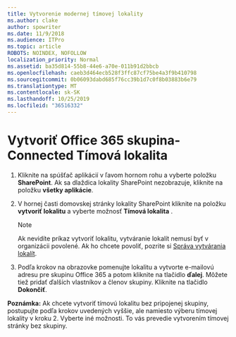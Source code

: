 ```yaml
---
title: Vytvorenie modernej tímovej lokality
ms.author: clake
author: spowriter
ms.date: 11/9/2018
ms.audience: ITPro
ms.topic: article
ROBOTS: NOINDEX, NOFOLLOW
localization_priority: Normal
ms.assetid: ba35d814-55b8-44e6-a70e-011b91d2bbcb
ms.openlocfilehash: caeb3d464ecb528f3ffc87cf75be4a3f9b410798
ms.sourcegitcommit: 0b06093dabd685f76cc39b1d7c0f8b03883b6e79
ms.translationtype: MT
ms.contentlocale: sk-SK
ms.lasthandoff: 10/25/2019
ms.locfileid: "36516332"
---
```

# <a name="create-an-office-365-group-connected-team-site"></a>Vytvoriť Office 365 skupina-Connected Tímová lokalita

1. Kliknite na spúšťač aplikácií v ľavom hornom rohu a vyberte položku **SharePoint**. Ak sa dlaždica lokality SharePoint nezobrazuje, kliknite na položku **všetky aplikácie**.
    
2. V hornej časti domovskej stránky lokality SharePoint kliknite na položku **vytvoriť lokalitu** a vyberte možnosť **Tímová lokalita** . 
    
    > [!NOTE]
    > Ak nevidíte príkaz vytvoriť lokalitu, vytváranie lokalít nemusí byť v organizácii povolené. Ak ho chcete povoliť, pozrite si [Správa vytvárania lokalít](https://go.microsoft.com/fwlink/?linkid=2009644). 
  
3. Podľa krokov na obrazovke pomenujte lokalitu a vytvorte e-mailovú adresu pre skupinu Office 365 a potom kliknite na tlačidlo **ďalej**. Môžete tiež pridať ďalších vlastníkov a členov skupiny. Kliknite na tlačidlo **Dokončiť**.
  
 **Poznámka:** Ak chcete vytvoriť tímovú lokalitu bez pripojenej skupiny, postupujte podľa krokov uvedených vyššie, ale namiesto výberu tímovej lokality v kroku 2. Vyberte iné možnosti. To vás prevedie vytvorením tímovej stránky bez skupiny. 
    

